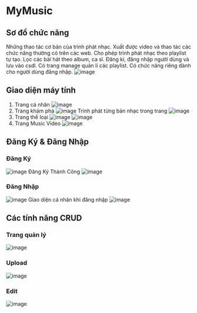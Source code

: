 # MyMusic

## Sơ đồ chức năng
Những thao tác cơ bản của trình phát nhạc. 
Xuất được video và thao tác các chức năng thường có trên các web.
Cho phép trình phát nhạc theo playlist tự tạo. 
Lọc các bài hát theo album, ca sĩ. 
Đăng kí, đăng nhập người dùng và lưu vào csdl. 
Có trang manage quản lí các playlist.
Có chức năng riêng dành cho người dùng đăng nhập.
![image](https://user-images.githubusercontent.com/91186202/175767217-0f4bde27-1489-4bc2-9b3e-e155b9e5bd7c.png)
## Giao diện máy tính 
1. Trang cá nhân
![image](https://user-images.githubusercontent.com/91186202/175766896-f7006443-eaba-4756-8ec5-67f501b71bb0.png)
2. Trang khám phá
![image](https://user-images.githubusercontent.com/91186202/175766915-522598d4-e169-4082-b457-d91b90e4066e.png)
Trình phát từng bản nhạc trong trang
![image](https://user-images.githubusercontent.com/91186202/175766943-be06d096-ddde-46a5-936d-7eabb3d9713d.png)
3. Trang thể loại
![image](https://user-images.githubusercontent.com/91186202/175766951-fdd43639-f7a9-4b09-94b2-217d00e98df0.png)
![image](https://user-images.githubusercontent.com/91186202/175766956-3cd09a50-3c78-4fad-9440-06b235de8033.png)
4. Trang Music Video
![image](https://user-images.githubusercontent.com/91186202/175766967-24d648fd-52aa-4990-bb0f-408bf8f7c4bf.png)
## Đăng Ký & Đăng Nhập
### Đăng Ký
![image](https://user-images.githubusercontent.com/91186202/175767000-cf060a69-02b4-4581-bd37-88e81825ef0d.png)
Đăng Ký Thành Công
![image](https://user-images.githubusercontent.com/91186202/175767020-cf59297f-619b-4091-ba31-03907ed6ea1b.png)
### Đăng Nhập
![image](https://user-images.githubusercontent.com/91186202/175767030-685d3faa-d0e9-411b-b78d-71c533ae0769.png)
Giao diện cá nhân khi đăng nhập
![image](https://user-images.githubusercontent.com/91186202/175767042-2391cf97-f28a-4fe6-a98c-17b79c927dc7.png)
## Các tính năng CRUD
### Trang quản lý
![image](https://user-images.githubusercontent.com/91186202/175767071-20e8b5d0-d6a1-468e-95bb-a743af8a199d.png)
### Upload
![image](https://user-images.githubusercontent.com/91186202/175767079-5971fe75-f926-43ea-9783-938decdf9960.png)
### Edit
![image](https://user-images.githubusercontent.com/91186202/175767087-7fec203c-4649-46b7-a908-8dc16251fa7d.png)


